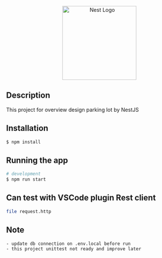 <p align="center">
  <a href="http://nestjs.com/" target="blank"><img src="https://nestjs.com/img/logo-small.svg" width="200" alt="Nest Logo" /></a>
</p>

## Description

This project for overview design parking lot by NestJS

## Installation

```bash
$ npm install
```

## Running the app

```bash
# development
$ npm run start
```

## Can test with VSCode plugin Rest client

```bash
file request.http
```

## Note
```bash
- update db connection on .env.local before run
- this project unittest not ready and improve later
```